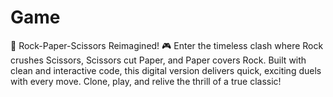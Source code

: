 # Game
🚀 Rock-Paper-Scissors Reimagined! 🎮 Enter the timeless clash where Rock crushes Scissors, Scissors cut Paper, and Paper covers Rock. Built with clean and interactive code, this digital version delivers quick, exciting duels with every move. Clone, play, and relive the thrill of a true classic!
